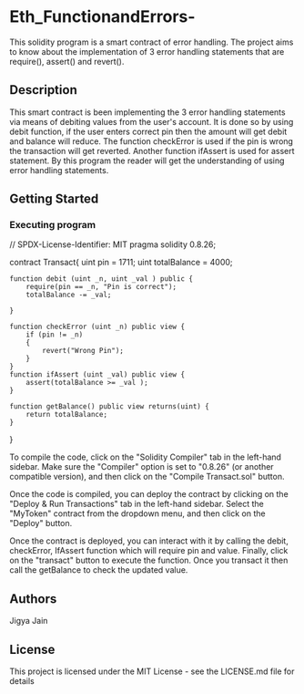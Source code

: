 # Eth_FunctionandErrors-
This solidity program is a smart contract of error handling. The project aims to know about the implementation of 3 error handling statements that are require(), assert() and revert().

## Description

This smart contract is been implementing the 3 error handling statements via means of debiting values from the user's account. It is done so by using debit function, if the user enters correct pin then the amount will get debit and balance will reduce. The function checkError is used if the pin is wrong the transaction will get reverted.
Another function ifAssert is used for assert statement. By this program the reader will get the understanding of using error handling statements.

## Getting Started

### Executing program

// SPDX-License-Identifier: MIT
pragma solidity 0.8.26;

contract Transact{
    uint pin = 1711;
    uint totalBalance = 4000;

    function debit (uint _n, uint _val ) public {
        require(pin == _n, "Pin is correct");
        totalBalance -= _val;

    }

    function checkError (uint _n) public view {
        if (pin != _n)
        {
            revert("Wrong Pin");
        }
    }
    function ifAssert (uint _val) public view {
        assert(totalBalance >= _val );
    }

    function getBalance() public view returns(uint) {
        return totalBalance;
    }
}


To compile the code, click on the "Solidity Compiler" tab in the left-hand sidebar. Make sure the "Compiler" option is set to "0.8.26" (or another compatible version), and then click on the "Compile Transact.sol" button.

Once the code is compiled, you can deploy the contract by clicking on the "Deploy & Run Transactions" tab in the left-hand sidebar. Select the "MyToken" contract from the dropdown menu, and then click on the "Deploy" button.

Once the contract is deployed, you can interact with it by calling the debit, checkError, IfAssert function which will require pin and value. Finally, click on the "transact" button to execute the function. Once you transact it then call the getBalance to check the updated value.

## Authors

Jigya Jain

## License

This project is licensed under the MIT License - see the LICENSE.md file for details
